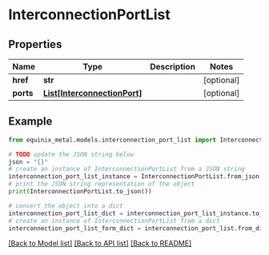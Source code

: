 # InterconnectionPortList


## Properties

Name | Type | Description | Notes
------------ | ------------- | ------------- | -------------
**href** | **str** |  | [optional] 
**ports** | [**List[InterconnectionPort]**](InterconnectionPort.md) |  | [optional] 

## Example

```python
from equinix_metal.models.interconnection_port_list import InterconnectionPortList

# TODO update the JSON string below
json = "{}"
# create an instance of InterconnectionPortList from a JSON string
interconnection_port_list_instance = InterconnectionPortList.from_json(json)
# print the JSON string representation of the object
print(InterconnectionPortList.to_json())

# convert the object into a dict
interconnection_port_list_dict = interconnection_port_list_instance.to_dict()
# create an instance of InterconnectionPortList from a dict
interconnection_port_list_form_dict = interconnection_port_list.from_dict(interconnection_port_list_dict)
```
[[Back to Model list]](../README.md#documentation-for-models) [[Back to API list]](../README.md#documentation-for-api-endpoints) [[Back to README]](../README.md)


